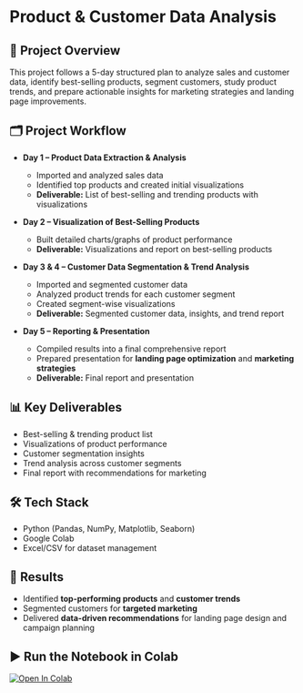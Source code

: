 # Product & Customer Data Analysis

## 📌 Project Overview
This project follows a 5-day structured plan to analyze sales and customer data, identify best-selling products, segment customers, study product trends, and prepare actionable insights for marketing strategies and landing page improvements.  

## 🗂 Project Workflow
- **Day 1 – Product Data Extraction & Analysis**  
  - Imported and analyzed sales data  
  - Identified top products and created initial visualizations  
  - **Deliverable:** List of best-selling and trending products with visualizations  

- **Day 2 – Visualization of Best-Selling Products**  
  - Built detailed charts/graphs of product performance  
  - **Deliverable:** Visualizations and report on best-selling products  

- **Day 3 & 4 – Customer Data Segmentation & Trend Analysis**  
  - Imported and segmented customer data  
  - Analyzed product trends for each customer segment  
  - Created segment-wise visualizations  
  - **Deliverable:** Segmented customer data, insights, and trend report  

- **Day 5 – Reporting & Presentation**  
  - Compiled results into a final comprehensive report  
  - Prepared presentation for **landing page optimization** and **marketing strategies**  
  - **Deliverable:** Final report and presentation  

## 📊 Key Deliverables
- Best-selling & trending product list  
- Visualizations of product performance  
- Customer segmentation insights  
- Trend analysis across customer segments  
- Final report with recommendations for marketing  

## 🛠 Tech Stack
- Python (Pandas, NumPy, Matplotlib, Seaborn)  
- Google Colab  
- Excel/CSV for dataset management  

## 🚀 Results
- Identified **top-performing products** and **customer trends**  
- Segmented customers for **targeted marketing**  
- Delivered **data-driven recommendations** for landing page design and campaign planning  


## ▶️ Run the Notebook in Colab
[![Open In Colab](https://colab.research.google.com/assets/colab-badge.svg)](https://colab.research.google.com/github/YourUsername/Product-Customer-Analysis/blob/main/notebooks/Product_Customer_Analysis.ipynb)

